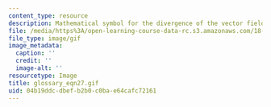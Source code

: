```yaml
---
content_type: resource
description: Mathematical symbol for the divergence of the vector field w
file: /media/https%3A/open-learning-course-data-rc.s3.amazonaws.com/18-013a-calculus-with-applications-spring-2005/04b19ddcdbefb2b0c0bae64cafc72161_glossary_eqn27.gif
file_type: image/gif
image_metadata:
  caption: ''
  credit: ''
  image-alt: ''
resourcetype: Image
title: glossary_eqn27.gif
uid: 04b19ddc-dbef-b2b0-c0ba-e64cafc72161
---
```

